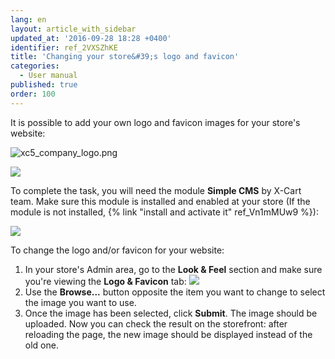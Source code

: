 ```yaml
---
lang: en
layout: article_with_sidebar
updated_at: '2016-09-28 18:28 +0400'
identifier: ref_2VXSZhKE
title: 'Changing your store&#39;s logo and favicon'
categories:
  - User manual
published: true
order: 100
---
```



It is possible to add your own logo and favicon images for your store's website:

![xc5_company_logo.png]({{site.baseurl}}/attachments/ref_2VXSZhKE/xc5_company_logo.png?effects=drop-shadow)

![]({{site.baseurl}}/attachments/6389815/7602610.png?effects=drop-shadow)

To complete the task, you will need the module **Simple CMS** by X-Cart team. Make sure this module is installed and enabled at your store (If the module is not installed, {% link "install and activate it" ref_Vn1mMUw9 %}):

![]({{site.baseurl}}/attachments/6389815/7602608.png?effects=drop-shadow)

To change the logo and/or favicon for your website:

1.  In your store's Admin area, go to the **Look & Feel** section and make sure you're viewing the **Logo & Favicon** tab:
    ![]({{site.baseurl}}/attachments/6389815/8716522.png?effects=drop-shadow)
2.  Use the **Browse...** button opposite the item you want to change to select the image you want to use.
3.  Once the image has been selected, click **Submit**.
    The image should be uploaded. Now you can check the result on the storefront: after reloading the page, the new image should be displayed instead of the old one.

